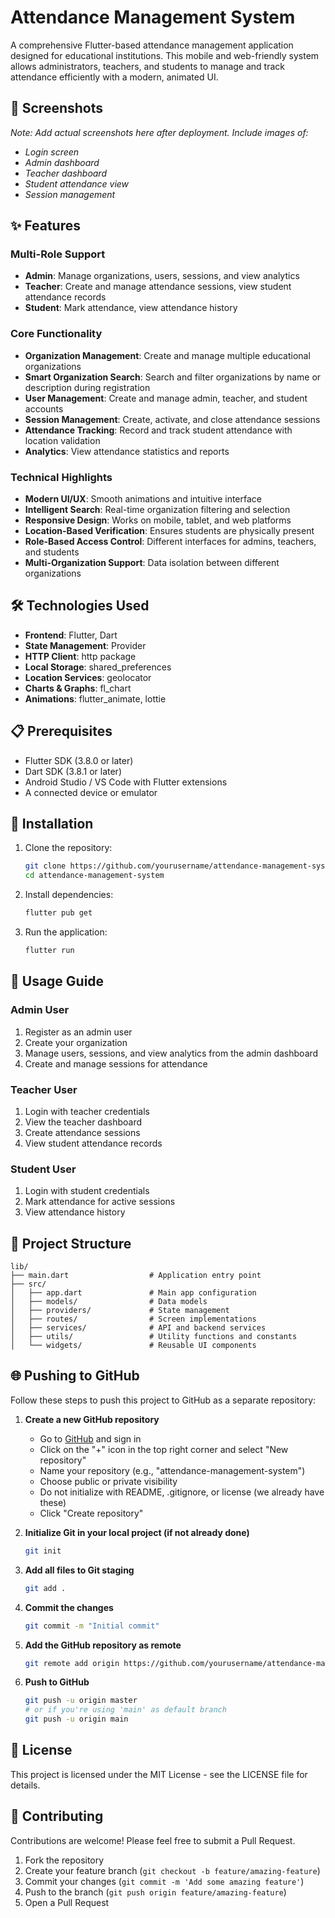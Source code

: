 # Attendance Management System

A comprehensive Flutter-based attendance management application designed for educational institutions. This mobile and web-friendly system allows administrators, teachers, and students to manage and track attendance efficiently with a modern, animated UI.

## 📱 Screenshots

*Note: Add actual screenshots here after deployment. Include images of:*
- *Login screen*
- *Admin dashboard*
- *Teacher dashboard*
- *Student attendance view*
- *Session management*

## ✨ Features

### Multi-Role Support
- **Admin**: Manage organizations, users, sessions, and view analytics
- **Teacher**: Create and manage attendance sessions, view student attendance records
- **Student**: Mark attendance, view attendance history

### Core Functionality
- **Organization Management**: Create and manage multiple educational organizations
- **Smart Organization Search**: Search and filter organizations by name or description during registration
- **User Management**: Create and manage admin, teacher, and student accounts
- **Session Management**: Create, activate, and close attendance sessions
- **Attendance Tracking**: Record and track student attendance with location validation
- **Analytics**: View attendance statistics and reports

### Technical Highlights
- **Modern UI/UX**: Smooth animations and intuitive interface
- **Intelligent Search**: Real-time organization filtering and selection
- **Responsive Design**: Works on mobile, tablet, and web platforms
- **Location-Based Verification**: Ensures students are physically present
- **Role-Based Access Control**: Different interfaces for admins, teachers, and students
- **Multi-Organization Support**: Data isolation between different organizations

## 🛠️ Technologies Used

- **Frontend**: Flutter, Dart
- **State Management**: Provider
- **HTTP Client**: http package
- **Local Storage**: shared_preferences
- **Location Services**: geolocator
- **Charts & Graphs**: fl_chart
- **Animations**: flutter_animate, lottie

## 📋 Prerequisites

- Flutter SDK (3.8.0 or later)
- Dart SDK (3.8.1 or later)
- Android Studio / VS Code with Flutter extensions
- A connected device or emulator

## 🚀 Installation

1. Clone the repository:
   ```bash
   git clone https://github.com/yourusername/attendance-management-system.git
   cd attendance-management-system
   ```

2. Install dependencies:
   ```bash
   flutter pub get
   ```

3. Run the application:
   ```bash
   flutter run
   ```

## 📲 Usage Guide

### Admin User
1. Register as an admin user
2. Create your organization
3. Manage users, sessions, and view analytics from the admin dashboard
4. Create and manage sessions for attendance

### Teacher User
1. Login with teacher credentials
2. View the teacher dashboard
3. Create attendance sessions
4. View student attendance records

### Student User
1. Login with student credentials
2. Mark attendance for active sessions
3. View attendance history

## 📁 Project Structure

```
lib/
├── main.dart                  # Application entry point
├── src/
│   ├── app.dart               # Main app configuration
│   ├── models/                # Data models
│   ├── providers/             # State management
│   ├── routes/                # Screen implementations
│   ├── services/              # API and backend services
│   ├── utils/                 # Utility functions and constants
│   └── widgets/               # Reusable UI components
```

## 🌐 Pushing to GitHub

Follow these steps to push this project to GitHub as a separate repository:

1. **Create a new GitHub repository**
   - Go to [GitHub](https://github.com) and sign in
   - Click on the "+" icon in the top right corner and select "New repository"
   - Name your repository (e.g., "attendance-management-system")
   - Choose public or private visibility
   - Do not initialize with README, .gitignore, or license (we already have these)
   - Click "Create repository"

2. **Initialize Git in your local project (if not already done)**
   ```bash
   git init
   ```

3. **Add all files to Git staging**
   ```bash
   git add .
   ```

4. **Commit the changes**
   ```bash
   git commit -m "Initial commit"
   ```

5. **Add the GitHub repository as remote**
   ```bash
   git remote add origin https://github.com/yourusername/attendance-management-system.git
   ```

6. **Push to GitHub**
   ```bash
   git push -u origin master
   # or if you're using 'main' as default branch
   git push -u origin main
   ```

## 📝 License

This project is licensed under the MIT License - see the LICENSE file for details.

## 👥 Contributing

Contributions are welcome! Please feel free to submit a Pull Request.

1. Fork the repository
2. Create your feature branch (`git checkout -b feature/amazing-feature`)
3. Commit your changes (`git commit -m 'Add some amazing feature'`)
4. Push to the branch (`git push origin feature/amazing-feature`)
5. Open a Pull Request